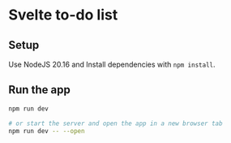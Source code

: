 # Svelte to-do list

## Setup

Use NodeJS 20.16 and Install dependencies with `npm install`.

## Run the app

```bash
npm run dev

# or start the server and open the app in a new browser tab
npm run dev -- --open
```
